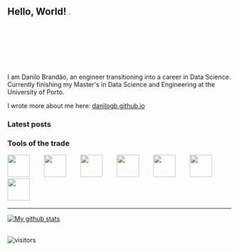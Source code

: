 
## **Hello, World!** <img src="https://media.giphy.com/media/hvRJCLFzcasrR4ia7z/giphy.gif" width="3%"></a>

I am Danilo Brandão, an engineer transitioning into a career in Data Science.\
Currently finishing my Master's in Data Science and Engineering at the University of Porto.

I wrote more about me here: [danilogb.github.io](https://danilogb.github.io)


<!-- ## Latest posts -->
### **Latest posts**
<!-- BLOG-POST-LIST:START -->
<!-- BLOG-POST-LIST:END -->

### **Tools of the trade**

<picture><img src="https://cdn-icons-png.flaticon.com/512/3098/3098090.png" width="50" height="50"></picture>&emsp;&emsp;
<picture><img src="https://cdn-icons-png.flaticon.com/512/4248/4248443.png" width="50" height="50"></picture>&emsp;&emsp;
<picture><img src="https://cdn-icons-png.flaticon.com/512/2103/2103665.png" width="50" height="50"></picture>&emsp;&emsp;
<picture><img src="https://cdn.iconscout.com/icon/free/png-512/vscode-4069952-3365471.png?f=avif&w=512" width="50" height="50">&emsp;&emsp;
<picture><img src="https://cdn-icons-png.flaticon.com/512/5098/5098212.png" width="50" height="50"></picture>&emsp;&emsp;
<picture><img src="https://cdn-icons-png.flaticon.com/512/5968/5968520.png" width="50" height="50"></picture>&emsp;&emsp;
<picture><img src="https://cdn-icons-png.flaticon.com/512/5968/5968472.png" width="50" height="50"></picture>&emsp;&emsp;

---
<a href="https://github.com/anuraghazra/github-readme-stats">
  <img align="center" src="https://github-readme-stats.anuraghazra1.vercel.app/api?username=danilogb&show_icons=true&line_height=27&include_all_commits=true&theme=tokyonight" alt="My github stats" />
</a>
<!--Stats badge 'tokyonight' theme colors: blue=#628FDB green=#2E8B84 lilac=#B185E0 -->

\
![visitors](https://visitor-badge.glitch.me/badge?page_id=danilogb&left_color=purple&right_color=teal)
</body>